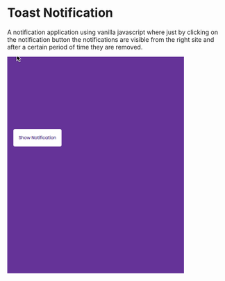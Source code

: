 # Toast Notification
A notification application using vanilla javascript where just by clicking on the notification button the notifications are visible from the right site and after a certain period of time they are removed.

<img src="/toast-notification.gif" alt="toast notification">